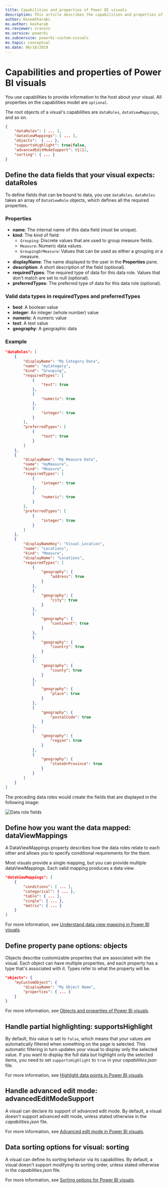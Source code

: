 ```yaml
---
title: Capabilities and properties of Power BI visuals
description: This article describes the capabilities and properties of Power BI visuals.
author: KesemSharabi
ms.author: kesharab
ms.reviewer: sranins
ms.service: powerbi
ms.subservice: powerbi-custom-visuals
ms.topic: conceptual
ms.date: 06/18/2019
---
```


# Capabilities and properties of Power BI visuals 

You use capabilities to provide information to the host about your visual. All properties on the capabilities model are `optional`.

The root objects of a visual's capabilities are `dataRoles`, `dataViewMappings`, and so on.

```json
{
    "dataRoles": [ ... ],
    "dataViewMappings": [ ... ],
    "objects":  { ... },
    "supportsHighlight": true|false,
    "advancedEditModeSupport": 0|1|2,
    "sorting": { ... }
}

```

## Define the data fields that your visual expects: dataRoles

To define fields that can be bound to data, you use `dataRoles`. `dataRoles` takes an array of `DataViewRole` objects, which defines all the required properties.

### Properties

* **name**: The internal name of this data field (must be unique).
* **kind**: The kind of field:
    * `Grouping`: Discrete values that are used to group measure fields.
    * `Measure`: Numeric data values.
    * `GroupingOrMeasure`: Values that can be used as either a grouping or a measure.
* **displayName**: The name displayed to the user in the **Properties** pane.
* **description**: A short description of the field (optional).
* **requiredTypes**: The required type of data for this data role. Values that don't match are set to null (optional).
* **preferredTypes**: The preferred type of data for this data role (optional).

### Valid data types in requiredTypes and preferredTypes

* **bool**: A boolean value
* **integer**: An integer (whole number) value
* **numeric**: A numeric value
* **text**: A text value
* **geography**: A geographic data

### Example

```json
"dataRoles": [
    {
        "displayName": "My Category Data",
        "name": "myCategory",
        "kind": "Grouping",
        "requiredTypes": [
            {
                "text": true
            },
            {
                "numeric": true
            },
            {
                "integer": true
            }
        ],
        "preferredTypes": [
            {
                "text": true
            }
        ]
    },
    {
        "displayName": "My Measure Data",
        "name": "myMeasure",
        "kind": "Measure",
        "requiredTypes": [
            {
                "integer": true
            },
            {
                "numeric": true
            }
        ],
        "preferredTypes": [
            {
                "integer": true
            }
        ]
    },
    {
        "displayNameKey": "Visual_Location",
        "name": "Locations",
        "kind": "Measure",
        "displayName": "Locations",
        "requiredTypes": [
            {
                "geography": {
                    "address": true
                }
            },
            {
                "geography": {
                    "city": true
                }
            },
            {
                "geography": {
                    "continent": true
                }
            },
            {
                "geography": {
                    "country": true
                }
            },
            {
                "geography": {
                    "county": true
                }
            },
            {
                "geography": {
                    "place": true
                }
            },
            {
                "geography": {
                    "postalCode": true
                }
            },
            {
                "geography": {
                    "region": true
                }
            },
            {
                "geography": {
                    "stateOrProvince": true
                }
            }
        ]
    }
]
```

The preceding data roles would create the fields that are displayed in the following image:

![Data role fields](./media/data-role-display.png)

## Define how you want the data mapped: dataViewMappings

A DataViewMappings property describes how the data roles relate to each other and allows you to specify conditional requirements for the them.

Most visuals provide a single mapping, but you can provide multiple dataViewMappings. Each valid mapping produces a data view. 

```json
"dataViewMappings": [
    {
        "conditions": [ ... ],
        "categorical": { ... },
        "table": { ... },
        "single": { ... },
        "matrix": { ... }
    }
]
```

For more information, see [Understand data view mapping in Power BI visuals](dataview-mappings.md).

## Define property pane options: objects

Objects describe customizable properties that are associated with the visual. Each object can have multiple properties, and each property has a type that's associated with it. Types refer to what the property will be. 

```json
"objects": {
    "myCustomObject": {
        "displayName": "My Object Name",
        "properties": { ... }
    }
}
```

For more information, see [Objects and properties of Power BI visuals](objects-properties.md).

## Handle partial highlighting: supportsHighlight

By default, this value is set to `false`, which means that your values are automatically filtered when something on the page is selected. This automatic filtering in turn updates your visual to display only the selected value. If you want to display the full data but highlight only the selected items, you need to set `supportsHighlight` to `true` in your *capabilities.json* file.

For more information, see [Highlight data points in Power BI visuals](highlight.md).

## Handle advanced edit mode: advancedEditModeSupport

A visual can declare its support of advanced edit mode. By default, a visual doesn't support advanced edit mode, unless stated otherwise in the *capabilities.json* file.

For more information, see [Advanced edit mode in Power BI visuals](advanced-edit-mode.md).

## Data sorting options for visual: sorting

A visual can define its sorting behavior via its capabilities. By default, a visual doesn't support modifying its sorting order, unless stated otherwise in the *capabilities.json* file.

For more information, see [Sorting options for Power BI visuals](sort-options.md).
